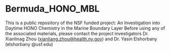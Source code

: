 # Bermuda_HONO_MBL
This is a public repository of the NSF funded project: An Investigation into Daytime HONO Chemistry in the Marine Boundary Layer
Before using any of the associated materials, please contact the project investigators Dr. Xianlinag Zhou (xianliang.zhou@health.ny.gov) and Dr. Yasin Elshorbany (elshorbany @usf.edu)
